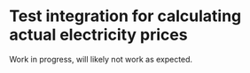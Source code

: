 # Test integration for calculating actual electricity prices

Work in progress, will likely not work as expected.